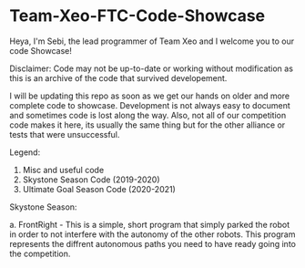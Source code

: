 # Team-Xeo-FTC-Code-Showcase
Heya, I'm Sebi, the lead programmer of Team Xeo and I welcome you to our code Showcase!

Disclaimer: Code may not be up-to-date or working without modification as this is an archive of the code that survived developement. 

I will be updating this repo as soon as we get our hands on older and more complete code to showcase. Development is not always easy to document and sometimes code is lost along the way. Also, not all of our competition code makes it here, its usually the same thing but for the other alliance or tests that were unsuccessful.

Legend:
1. Misc and useful code
2. Skystone Season Code (2019-2020)
3. Ultimate Goal Season Code (2020-2021)

Skystone Season:
  
  a. FrontRight - This is a simple, short program that simply parked the robot in order to not interfere with the autonomy of the other robots. This program represents the diffrent autonomous paths you need to have ready going into the competition.
